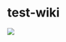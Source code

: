 # test-wiki

![](https://img.shields.io/endpoint?url=https://raw.githubusercontent.com/wiki/cctan777/test-wiki/my-badge.md)
